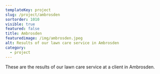 ```yaml
---
templateKey: project
slug: /project/ambrosden
sortorder: 1010
visible: true
featured: false
title: Ambrosden
featuredimage: /img/ambrosden.jpeg
alt: Results of our lawn care service in Ambrosden
category:
  - project
---
```

These are the results of our lawn care service at a client in Ambrosden.


